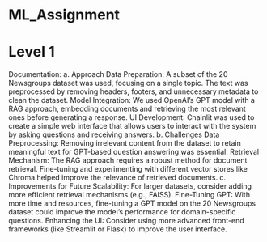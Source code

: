 # ML_Assignment
# Level 1
Documentation:
a. Approach
Data Preparation: A subset of the 20 Newsgroups dataset was used, focusing on a single topic. The text was preprocessed by removing headers, footers, and unnecessary metadata to clean the dataset.
Model Integration: We used OpenAI’s GPT model with a RAG approach, embedding documents and retrieving the most relevant ones before generating a response.
UI Development: Chainlit was used to create a simple web interface that allows users to interact with the system by asking questions and receiving answers.
b. Challenges
Data Preprocessing: Removing irrelevant content from the dataset to retain meaningful text for GPT-based question answering was essential.
Retrieval Mechanism: The RAG approach requires a robust method for document retrieval. Fine-tuning and experimenting with different vector stores like Chroma helped improve the relevance of retrieved documents.
c. Improvements for Future
Scalability: For larger datasets, consider adding more efficient retrieval mechanisms (e.g., FAISS).
Fine-Tuning GPT: With more time and resources, fine-tuning a GPT model on the 20 Newsgroups dataset could improve the model’s performance for domain-specific questions.
Enhancing the UI: Consider using more advanced front-end frameworks (like Streamlit or Flask) to improve the user interface.
